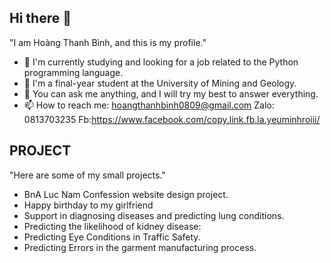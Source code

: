 ## Hi there 👋

"I am Hoàng Thanh Bình, and this is my profile."

- 🔭 I'm currently studying and looking for a job related to the Python programming language.
- 🌱 I'm a final-year student at the University of Mining and Geology.
- 💬 You can ask me anything, and I will try my best to answer everything.
- 📫 How to reach me: hoangthanhbinh0809@gmail.com
  Zalo: 0813703235
  Fb:https://www.facebook.com/copy.link.fb.la.yeuminhroiii/

  
## PROJECT
  "Here are some of my small projects."

- BnA Luc Nam Confession website design project.
- Happy birthday to my girlfriend
- Support in diagnosing diseases and predicting lung conditions.
- Predicting the likelihood of kidney disease: 
- Predicting Eye Conditions in Traffic Safety.
- Predicting Errors in the garment manufacturing process.

